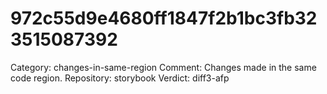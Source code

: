 # 972c55d9e4680ff1847f2b1bc3fb323515087392

Category: changes-in-same-region
Comment: Changes made in the same code region.
Repository: storybook
Verdict: diff3-afp